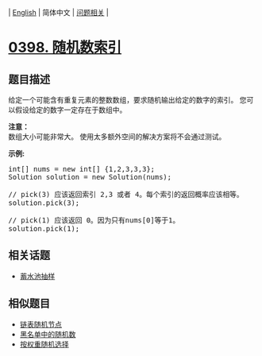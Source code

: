 
| [English](README_EN.md) | 简体中文 | [问题相关](QUESTION.md) |
# [0398. 随机数索引](https://leetcode-cn.com/problems/random-pick-index/)
## 题目描述
<p>给定一个可能含有重复元素的整数数组，要求随机输出给定的数字的索引。 您可以假设给定的数字一定存在于数组中。</p>

<p><strong>注意：</strong><br />
数组大小可能非常大。 使用太多额外空间的解决方案将不会通过测试。</p>

<p><strong>示例:</strong></p>

<pre>
int[] nums = new int[] {1,2,3,3,3};
Solution solution = new Solution(nums);

// pick(3) 应该返回索引 2,3 或者 4。每个索引的返回概率应该相等。
solution.pick(3);

// pick(1) 应该返回 0。因为只有nums[0]等于1。
solution.pick(1);
</pre>

## 相关话题
- [蓄水池抽样](https://leetcode-cn.com/tag/reservoir-sampling)
## 相似题目
- [链表随机节点](../0382/README.md)
- [黑名单中的随机数](../0710/README.md)
- [按权重随机选择](../0528/README.md)

